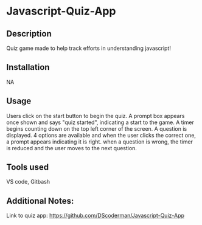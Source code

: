 # Javascript-Quiz-App

## Description
Quiz game made to help track efforts in understanding javascript!
## Installation
NA


## Usage

Users click on the start button to begin the quiz. A prompt box appears once shown and says "quiz started", indicating a start to the game. A  timer begins counting down on the top left corner of the screen. A question is displayed. 4 options are available and when the user clicks the correct one, a prompt appears indicating it is right. when a question is wrong, the timer is reduced and the user moves to the next question. 

## Tools used
VS code, Gitbash

## Additional Notes: 

Link to quiz app: https://github.com/DScoderman/Javascript-Quiz-App
